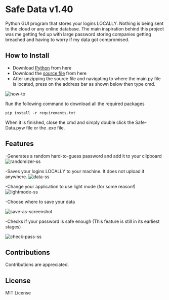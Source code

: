 # Safe Data v1.40


 Python GUI program that stores your logins LOCALLY. Nothing is being sent to the cloud or any online database. The main inspiration behind this project was me getting fed up with large password storing companies getting breached and having to worry if my data got compromised. 



## How to Install 

- Download [Python](https://www.python.org/downloads/) from here
- Download the [source file](https://github.com/ziadh/Safe-Data/archive/refs/heads/main.zip) from here
- After unzipping the source file and navigating to where the main.py file is located, press on the address bar as shown below then type cmd.


![how-to](https://user-images.githubusercontent.com/15097797/210027422-77c4abb3-d5a1-4a6d-9eaf-49ccf1466237.png)



Run the following command to download all the required packages

```
pip install -r requirements.txt
```

When it is finished, close the cmd and simply double click the Safe-Data.pyw file or the .exe file.

## Features
-Generates a random hard-to-guess password and add it to your clipboard
![randomizer-ss](https://user-images.githubusercontent.com/15097797/210184946-428c8ec2-f4a9-4e5d-aea3-f646813bbc67.png)

-Saves your logins LOCALLY to your machine. It does not upload it anywhere.
![data-ss](https://user-images.githubusercontent.com/15097797/209582469-6c4e33f7-e413-42d1-a244-a9a81bdf6ef8.png)


-Change your application to use light mode (for some reason!)
![lightmode-ss](https://user-images.githubusercontent.com/15097797/210184965-624a8d3a-c54e-4a85-bc6d-7dff3fd3b366.png)

-Choose where to save your data

![save-as-screenshot](https://user-images.githubusercontent.com/15097797/209582223-d7bd7dfd-7b55-468b-8f8d-f6ec4f4382f8.png)

-Checks if your password is safe enough (This feature is still in its earliest stages)

![check-pass-ss](https://user-images.githubusercontent.com/15097797/210185009-6fad0c23-2e8c-488f-aa6f-7815ab42674a.png)

## Contributions
Contributions are appreciated.
## License
MIT License